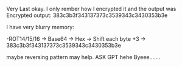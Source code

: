Very Last okay.
I only rember how I encrypted it and the output was
Encrypted output: 383c3b3f343137373c3539343c3430353b3e



I have very blurry memory:

-ROT14/15/16 → Base64 → Hex → Shift each byte +3 -> 383c3b3f343137373c3539343c3430353b3e

maybe reversing pattern may help. ASK GPT hehe Byeee.......
